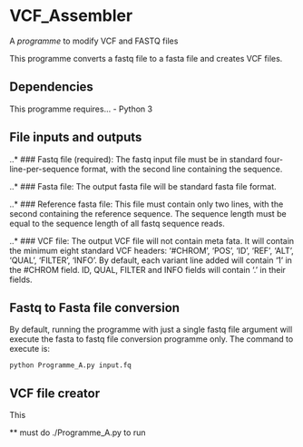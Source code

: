 # VCF_Assembler
A *programme* to modify VCF and FASTQ files

This programme converts a fastq file to a fasta file and creates VCF files.

## Dependencies
This programme requires…
	- Python 3

## File inputs and outputs

..* ### Fastq file (required): The fastq input file must be in standard four-line-per-sequence format, with the second line containing the sequence.

..* ### Fasta file: The output fasta file will be standard fasta file format.

..* ### Reference fasta file:
This file must contain only two lines, with the second containing the reference sequence. The sequence length must be equal to the sequence length of all fastq sequence reads.

..* ### VCF file: The output VCF file will not contain meta fata. It will contain the minimum eight standard VCF headers: ‘#CHROM’, ‘POS’, ‘ID’, ‘REF’, ‘ALT’, ‘QUAL’, 	‘FILTER’, ‘INFO’. By default, each variant line added will contain ‘1’ in the #CHROM field. ID, QUAL, FILTER and INFO fields will contain ‘.’ in their fields.


## Fastq to Fasta file conversion
By default, running the programme with just a single fastq file argument will execute the fasta to fastq file conversion programme only. The command to execute is:

	python Programme_A.py input.fq


## VCF file creator
This 


** must do ./Programme_A.py   to run 

